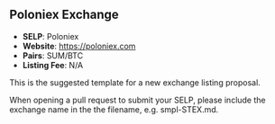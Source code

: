 ## Poloniex Exchange

* **SELP**: Poloniex
* **Website**: https://poloniex.com
* **Pairs**: SUM/BTC
* **Listing Fee**: N/A

This is the suggested template for a new exchange listing proposal.

When opening a pull request to submit your SELP, please include the exchange name in the the filename, e.g. smpl-STEX.md.
